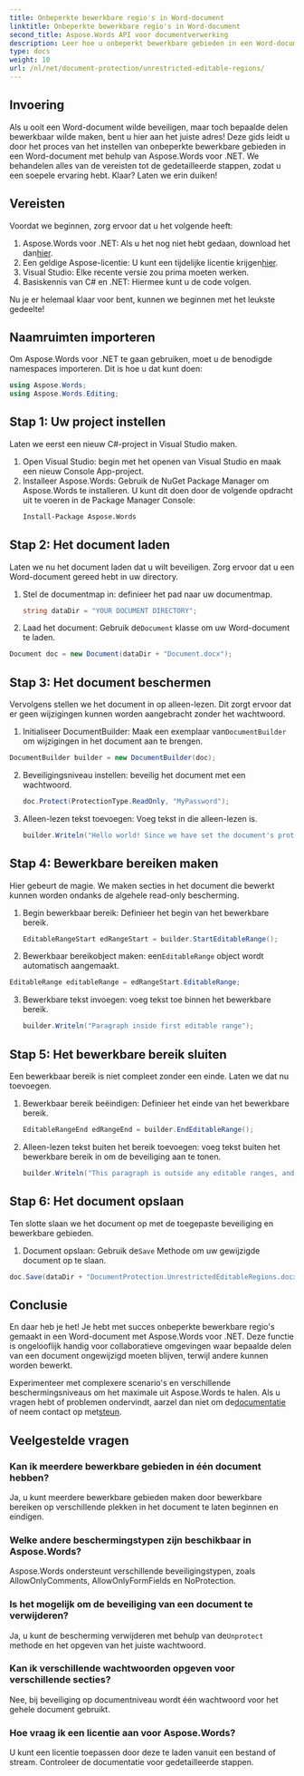 ```yaml
---
title: Onbeperkte bewerkbare regio's in Word-document
linktitle: Onbeperkte bewerkbare regio's in Word-document
second_title: Aspose.Words API voor documentverwerking
description: Leer hoe u onbeperkt bewerkbare gebieden in een Word-document kunt maken met Aspose.Words voor .NET met deze uitgebreide stapsgewijze handleiding.
type: docs
weight: 10
url: /nl/net/document-protection/unrestricted-editable-regions/
---
```

## Invoering

Als u ooit een Word-document wilde beveiligen, maar toch bepaalde delen bewerkbaar wilde maken, bent u hier aan het juiste adres! Deze gids leidt u door het proces van het instellen van onbeperkte bewerkbare gebieden in een Word-document met behulp van Aspose.Words voor .NET. We behandelen alles van de vereisten tot de gedetailleerde stappen, zodat u een soepele ervaring hebt. Klaar? Laten we erin duiken!

## Vereisten

Voordat we beginnen, zorg ervoor dat u het volgende heeft:

1.  Aspose.Words voor .NET: Als u het nog niet hebt gedaan, download het dan[hier](https://releases.aspose.com/words/net/).
2.  Een geldige Aspose-licentie: U kunt een tijdelijke licentie krijgen[hier](https://purchase.aspose.com/temporary-license/).
3. Visual Studio: Elke recente versie zou prima moeten werken.
4. Basiskennis van C# en .NET: Hiermee kunt u de code volgen.

Nu je er helemaal klaar voor bent, kunnen we beginnen met het leukste gedeelte!

## Naamruimten importeren

Om Aspose.Words voor .NET te gaan gebruiken, moet u de benodigde namespaces importeren. Dit is hoe u dat kunt doen:

```csharp
using Aspose.Words;
using Aspose.Words.Editing;
```

## Stap 1: Uw project instellen

Laten we eerst een nieuw C#-project in Visual Studio maken.

1. Open Visual Studio: begin met het openen van Visual Studio en maak een nieuw Console App-project.
2. Installeer Aspose.Words: Gebruik de NuGet Package Manager om Aspose.Words te installeren. U kunt dit doen door de volgende opdracht uit te voeren in de Package Manager Console:
   ```sh
   Install-Package Aspose.Words
   ```

## Stap 2: Het document laden

Laten we nu het document laden dat u wilt beveiligen. Zorg ervoor dat u een Word-document gereed hebt in uw directory.

1. Stel de documentmap in: definieer het pad naar uw documentmap.
   ```csharp
   string dataDir = "YOUR DOCUMENT DIRECTORY";
   ```
2.  Laad het document: Gebruik de`Document` klasse om uw Word-document te laden.
   ```csharp
   Document doc = new Document(dataDir + "Document.docx");
   ```

## Stap 3: Het document beschermen

Vervolgens stellen we het document in op alleen-lezen. Dit zorgt ervoor dat er geen wijzigingen kunnen worden aangebracht zonder het wachtwoord.

1.  Initialiseer DocumentBuilder: Maak een exemplaar van`DocumentBuilder` om wijzigingen in het document aan te brengen.
   ```csharp
   DocumentBuilder builder = new DocumentBuilder(doc);
   ```
2. Beveiligingsniveau instellen: beveilig het document met een wachtwoord.
   ```csharp
   doc.Protect(ProtectionType.ReadOnly, "MyPassword");
   ```
3. Alleen-lezen tekst toevoegen: Voeg tekst in die alleen-lezen is.
   ```csharp
   builder.Writeln("Hello world! Since we have set the document's protection level to read-only, we cannot edit this paragraph without the password.");
   ```

## Stap 4: Bewerkbare bereiken maken

Hier gebeurt de magie. We maken secties in het document die bewerkt kunnen worden ondanks de algehele read-only bescherming.

1. Begin bewerkbaar bereik: Definieer het begin van het bewerkbare bereik.
   ```csharp
   EditableRangeStart edRangeStart = builder.StartEditableRange();
   ```
2.  Bewerkbaar bereikobject maken: een`EditableRange` object wordt automatisch aangemaakt.
   ```csharp
   EditableRange editableRange = edRangeStart.EditableRange;
   ```
3. Bewerkbare tekst invoegen: voeg tekst toe binnen het bewerkbare bereik.
   ```csharp
   builder.Writeln("Paragraph inside first editable range");
   ```

## Stap 5: Het bewerkbare bereik sluiten

Een bewerkbaar bereik is niet compleet zonder een einde. Laten we dat nu toevoegen.

1. Bewerkbaar bereik beëindigen: Definieer het einde van het bewerkbare bereik.
   ```csharp
   EditableRangeEnd edRangeEnd = builder.EndEditableRange();
   ```
2. Alleen-lezen tekst buiten het bereik toevoegen: voeg tekst buiten het bewerkbare bereik in om de beveiliging aan te tonen.
   ```csharp
   builder.Writeln("This paragraph is outside any editable ranges, and cannot be edited.");
   ```

## Stap 6: Het document opslaan

Ten slotte slaan we het document op met de toegepaste beveiliging en bewerkbare gebieden.

1.  Document opslaan: Gebruik de`Save` Methode om uw gewijzigde document op te slaan.
   ```csharp
   doc.Save(dataDir + "DocumentProtection.UnrestrictedEditableRegions.docx");
   ```

## Conclusie

En daar heb je het! Je hebt met succes onbeperkte bewerkbare regio's gemaakt in een Word-document met Aspose.Words voor .NET. Deze functie is ongelooflijk handig voor collaboratieve omgevingen waar bepaalde delen van een document ongewijzigd moeten blijven, terwijl andere kunnen worden bewerkt. 

 Experimenteer met complexere scenario's en verschillende beschermingsniveaus om het maximale uit Aspose.Words te halen. Als u vragen hebt of problemen ondervindt, aarzel dan niet om de[documentatie](https://reference.aspose.com/words/net/) of neem contact op met[steun](https://forum.aspose.com/c/words/8).

## Veelgestelde vragen

### Kan ik meerdere bewerkbare gebieden in één document hebben?
Ja, u kunt meerdere bewerkbare gebieden maken door bewerkbare bereiken op verschillende plekken in het document te laten beginnen en eindigen.

### Welke andere beschermingstypen zijn beschikbaar in Aspose.Words?
Aspose.Words ondersteunt verschillende beveiligingstypen, zoals AllowOnlyComments, AllowOnlyFormFields en NoProtection.

### Is het mogelijk om de beveiliging van een document te verwijderen?
 Ja, u kunt de bescherming verwijderen met behulp van de`Unprotect` methode en het opgeven van het juiste wachtwoord.

### Kan ik verschillende wachtwoorden opgeven voor verschillende secties?
Nee, bij beveiliging op documentniveau wordt één wachtwoord voor het gehele document gebruikt.

### Hoe vraag ik een licentie aan voor Aspose.Words?
U kunt een licentie toepassen door deze te laden vanuit een bestand of stream. Controleer de documentatie voor gedetailleerde stappen.
